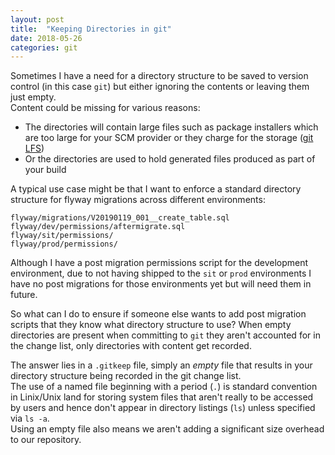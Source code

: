 ```yaml
---
layout: post
title:  "Keeping Directories in git"
date: 2018-05-26
categories: git
---
```


Sometimes I have a need for a directory structure to be saved to version control (in this case `git`) but either ignoring the contents or leaving them just empty.  
Content could be missing for various reasons:
* The directories will contain large files such as package installers which are too large for your SCM provider or they charge for the storage ([git LFS](https://git-lfs.github.com/))
* Or the directories are used to hold generated files produced as part of your build

A typical use case might be that I want to enforce a standard directory structure for flyway migrations across different environments:  
```
flyway/migrations/V20190119_001__create_table.sql
flyway/dev/permissions/aftermigrate.sql
flyway/sit/permissions/
flyway/prod/permissions/
```
Although I have a post migration permissions script for the development environment, due to not having shipped to the `sit` or `prod` environments I have no post migrations for those environments yet but will need them in future.  

So what can I do to ensure if someone else wants to add post migration scripts that they know what directory structure to use? 
When empty directories are present when committing to `git` they aren't accounted for in the change list, only directories with content get recorded.  

The answer lies in a `.gitkeep` file, simply an *empty* file that results in your directory structure being recorded in the git change list.  
The use of a named file beginning with a period (`.`) is standard convention in Linix/Unix land for storing system files that aren't really to be accessed by users and hence don't appear in directory listings (`ls`) unless specified via `ls -a`.  
Using an empty file also means we aren't adding a significant size overhead to our repository.  